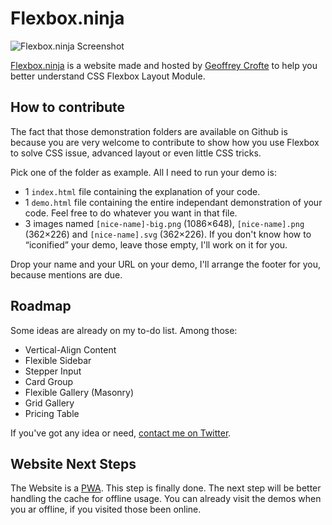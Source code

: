 Flexbox.ninja
===================================

![Flexbox.ninja Screenshot](https://user-images.githubusercontent.com/452767/51499076-26e9cf80-1dc9-11e9-82c4-e323508b55d4.jpg)

[Flexbox.ninja](https://flexbox.ninja) is a website made and hosted by [Geoffrey Crofte](https://geoffrey.crofte.fr/en/) to help you better understand CSS Flexbox Layout Module.

## How to contribute

The fact that those demonstration folders are available on Github is because you are very welcome to contribute to show how you use Flexbox to solve CSS issue, advanced layout or even little CSS tricks.

Pick one of the folder as example. All I need to run your demo is:

* 1 `index.html` file containing the explanation of your code.
* 1 `demo.html` file containing the entire independant demonstration of your code. Feel free to do whatever you want in that file.
* 3 images named `[nice-name]-big.png` (1086×648), `[nice-name].png` (362×226) and `[nice-name].svg` (362×226). If you don't know how to “iconified” your demo, leave those empty, I'll work on it for you.

Drop your name and your URL on your demo, I'll arrange the footer for you, because mentions are due.

## Roadmap

Some ideas are already on my to-do list. Among those:

* Vertical-Align Content
* Flexible Sidebar
* Stepper Input
* Card Group
* Flexible Gallery (Masonry)
* Grid Gallery
* Pricing Table

If you've got any idea or need, [contact me on Twitter](https://twitter.com/geoffreycrofte).

## Website Next Steps

The Website is a [PWA](https://en.wikipedia.org/wiki/Progressive_web_applications). This step is finally done.
The next step will be better handling the cache for offline usage. You can already visit the demos when you ar offline, if you visited those been online.